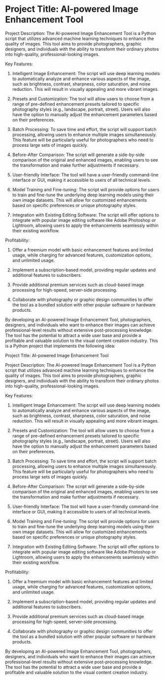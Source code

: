 # Project Title: AI-powered Image Enhancement Tool

Project Description:
The AI-powered Image Enhancement Tool is a Python script that utilizes advanced machine learning techniques to enhance the quality of images. This tool aims to provide photographers, graphic designers, and individuals with the ability to transform their ordinary photos into high-quality, professional-looking images.

Key Features:
1. Intelligent Image Enhancement: The script will use deep learning models to automatically analyze and enhance various aspects of the image, such as brightness, contrast, sharpness, color saturation, and noise reduction. This will result in visually appealing and more vibrant images.

2. Presets and Customization: The tool will allow users to choose from a range of pre-defined enhancement presets tailored to specific photography styles (e.g., landscape, portrait, street). Users will also have the option to manually adjust the enhancement parameters based on their preferences.

3. Batch Processing: To save time and effort, the script will support batch processing, allowing users to enhance multiple images simultaneously. This feature will be particularly useful for photographers who need to process large sets of images quickly.

4. Before-After Comparison: The script will generate a side-by-side comparison of the original and enhanced images, enabling users to see the transformation and make further adjustments if necessary.

5. User-friendly Interface: The tool will have a user-friendly command-line interface or GUI, making it accessible to users of all technical levels.

6. Model Training and Fine-tuning: The script will provide options for users to train and fine-tune the underlying deep learning models using their own image datasets. This will allow for customized enhancements based on specific preferences or unique photography styles.

7. Integration with Existing Editing Software: The script will offer options to integrate with popular image editing software like Adobe Photoshop or Lightroom, allowing users to apply the enhancements seamlessly within their existing workflow.

Profitability:
1. Offer a freemium model with basic enhancement features and limited usage, while charging for advanced features, customization options, and unlimited usage.

2. Implement a subscription-based model, providing regular updates and additional features to subscribers.

3. Provide additional premium services such as cloud-based image processing for high-speed, server-side processing.

4. Collaborate with photography or graphic design communities to offer the tool as a bundled solution with other popular software or hardware products.

By developing an AI-powered Image Enhancement Tool, photographers, designers, and individuals who want to enhance their images can achieve professional-level results without extensive post-processing knowledge. The tool has the potential to attract a wide user base and provide a profitable and valuable solution to the visual content creation industry.
This is a Python project that implements the following idea:

Project Title: AI-powered Image Enhancement Tool

Project Description:
The AI-powered Image Enhancement Tool is a Python script that utilizes advanced machine learning techniques to enhance the quality of images. This tool aims to provide photographers, graphic designers, and individuals with the ability to transform their ordinary photos into high-quality, professional-looking images.

Key Features:
1. Intelligent Image Enhancement: The script will use deep learning models to automatically analyze and enhance various aspects of the image, such as brightness, contrast, sharpness, color saturation, and noise reduction. This will result in visually appealing and more vibrant images.

2. Presets and Customization: The tool will allow users to choose from a range of pre-defined enhancement presets tailored to specific photography styles (e.g., landscape, portrait, street). Users will also have the option to manually adjust the enhancement parameters based on their preferences.

3. Batch Processing: To save time and effort, the script will support batch processing, allowing users to enhance multiple images simultaneously. This feature will be particularly useful for photographers who need to process large sets of images quickly.

4. Before-After Comparison: The script will generate a side-by-side comparison of the original and enhanced images, enabling users to see the transformation and make further adjustments if necessary.

5. User-friendly Interface: The tool will have a user-friendly command-line interface or GUI, making it accessible to users of all technical levels.

6. Model Training and Fine-tuning: The script will provide options for users to train and fine-tune the underlying deep learning models using their own image datasets. This will allow for customized enhancements based on specific preferences or unique photography styles.

7. Integration with Existing Editing Software: The script will offer options to integrate with popular image editing software like Adobe Photoshop or Lightroom, allowing users to apply the enhancements seamlessly within their existing workflow.

Profitability:
1. Offer a freemium model with basic enhancement features and limited usage, while charging for advanced features, customization options, and unlimited usage.

2. Implement a subscription-based model, providing regular updates and additional features to subscribers.

3. Provide additional premium services such as cloud-based image processing for high-speed, server-side processing.

4. Collaborate with photography or graphic design communities to offer the tool as a bundled solution with other popular software or hardware products.

By developing an AI-powered Image Enhancement Tool, photographers, designers, and individuals who want to enhance their images can achieve professional-level results without extensive post-processing knowledge. The tool has the potential to attract a wide user base and provide a profitable and valuable solution to the visual content creation industry.